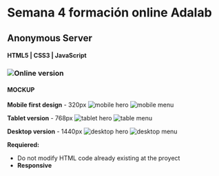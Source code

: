 # Semana 4 formación online Adalab

## Anonymous Server
#### HTML5 | CSS3 | JavaScript

### ![Online version ](http://beta.adalab.es/formacion-online-anonymous-server-marpri-17/)


#### MOCKUP

**Mobile first design** - 320px
![mobile hero]("./guias/mobile/00-mobile.png")
![mobile menu]("./guias/mobile/01-menu-mobile.png")

**Tablet version** - 768px
![tablet hero]("./guias/mobile/00-tablet.png")
![table menu]("./guias/mobile/01-menu-tablet.png")


**Desktop version** - 1440px
![desktop hero]("./guias/mobile/00-desktop.png")
![desktop menu]("./guias/mobile/01-menu-desktop.png")


**Requiered:**
- Do not modify HTML code already existing at the proyect
- **Responsive**
